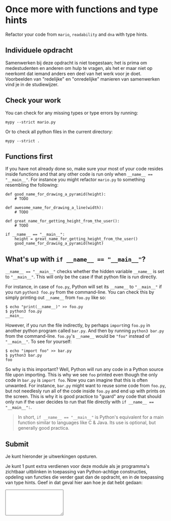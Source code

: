# Once more with functions and type hints

Refactor your code from `mario`, `readability` and `dna` with type hints. 


## Individuele opdracht

Samenwerken bij deze opdracht is niet toegestaan; het is prima om medestudenten en anderen om hulp te vragen, als het er maar niet op neerkomt dat iemand anders een deel van het werk voor je doet. Voorbeelden van "redelijke" en "onredelijke" manieren van samenwerken vind je in de studiewijzer.


## Check your work

You can check for any missing types or type errors by running:

    mypy --strict mario.py

Or to check all python files in the current directory:

    mypy --strict .


## Functions first

If you have not already done so, make sure your most of your code resides inside functions and that any other code is run only when `__name__ == "__main__"`. For instance you might refactor `mario.py` to something resembling the following:

    def good_name_for_drawing_a_pyramid(height):
        # TODO

    def awesome_name_for_drawing_a_line(width):
        # TODO

    def great_name_for_getting_height_from_the_user():
        # TODO

    if __name__ == "__main__":
        height = great_name_for_getting_height_from_the_user()
        good_name_for_drawing_a_pyramid(height)


## What's up with `if __name__ == "__main__"`?

`__name__ == "__main__"` checks whether the hidden variable `__name__` is set to `"__main__"`. This will only be the case if that python file is run directly. 

For instance, in case of `foo.py`, Python will set its `__name__` to `"__main__"` if you run `python3 foo.py` from the command-line. You can check this by simply printing out `__name__` from `foo.py` like so:

    $ echo "print(__name__)" >> foo.py
    $ python3 foo.py
    __main__

However, if you run the file indirectly, by perhaps `import`ing `foo.py` in another python program called `bar.py`. And then by running `python3 bar.py` from the command-line. `foo.py`'s `__name__` would be `"foo"` instead of `"__main__"`. To see for yourself:

    $ echo "import foo" >> bar.py
    $ python3 bar.py
    foo

So why is this important? Well, Python will run any code in a Python source file upon importing. This is why we see `foo` printed even though the only code in `bar.py` is `import foo`. Now you can imagine that this is often unwanted. For instance, `bar.py` might want to reuse some code from `foo.py`, but not needlesly run all of the code inside `foo.py` and end up with prints on the screen. This is why it is good practice to "guard" any code that should only run if the user decides to run that file directly with `if __name__ == "__main__":`.  

> In short, `if __name__ == "__main__"` is Python's equivalent for a main function similar to languages like C & Java. Its use is optional, but generally good practica.


## Submit

Je kunt hieronder je uitwerkingen opsturen.

Je kunt 1 punt extra verdienen voor deze module als je programma's zichtbaar uitblinken in toepassing van Python-achtige constructies, opdeling van functies die verder gaat dan de opdracht, en in de toepassing van type hints. Geef in dat geval hier aan hoe je dat hebt gedaan:

<textarea name="form[extra_punt]" rows="5" required=""></textarea>
